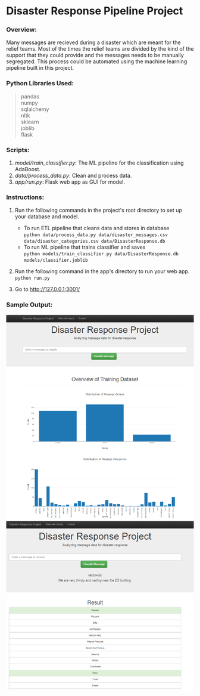 # Disaster Response Pipeline Project

### Overview:  
Many messages are recieved during a disaster which are meant for the relief teams. Most of the times the relief teams are divided by the kind of the support that they could provide and the messages needs to be manually segregated. This process could be automated using the machine learning pipeline built in this project. 

### Python Libraries Used:  
> pandas  
> numpy  
> sqlalchemy  
> nltk  
> sklearn  
> joblib  
> flask  

### Scripts:  
1. _model/train_classifier.py_: The ML pipeline for the classification using AdaBoost.  
2. _data/process_data.py_: Clean and process data.
3. _app/run.py_: Flask web app as GUI for model.

### Instructions:
1. Run the following commands in the project's root directory to set up your database and model.

    - To run ETL pipeline that cleans data and stores in database  
        `python data/process_data.py data/disaster_messages.csv data/disaster_categories.csv data/DisasterResponse.db`
    - To run ML pipeline that trains classifier and saves  
        `python models/train_classifier.py data/DisasterResponse.db models/classifier.joblib`

2. Run the following command in the app's directory to run your web app.
    `python run.py`

3. Go to http://127.0.0.1:3001/

### Sample Output:  
![Sample Output1](https://github.com/Anshumank399/Disaster-Response-Classification/blob/master/Image1.PNG)  
![Sample Output1](https://github.com/Anshumank399/Disaster-Response-Classification/blob/master/Image2.PNG)

